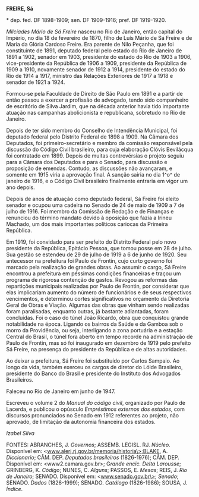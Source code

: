 **FREIRE, Sá**

\* dep. fed. DF 1898-1909; sen. DF 1909-1916; pref. DF 1919-1920.

*Milcíades Mário de Sá Freire* nasceu no Rio de Janeiro, então capital
do Império, no dia 18 de fevereiro de 1870, filho de Luís Mário de Sá
Freire e de Maria da Glória Cardoso Freire. Era parente de Nilo Peçanha,
que foi constituinte de 1891, deputado federal pelo estado do Rio de
Janeiro de 1891 a 1902, senador em 1903, presidente do estado do Rio de
1903 a 1906, vice-presidente da República de 1906 a 1909, presidente da
República de 1909 a 1910, novamente senador de 1912 a 1914, presidente
do estado do Rio de 1914 a 1917, ministro das Relações Exteriores de
1917 a 1918 e senador de 1921 a 1924.

Formou-se pela Faculdade de Direito de São Paulo em 1891 e a partir de
então passou a exercer a profissão de advogado, tendo sido companheiro
de escritório de Silva Jardim, que na década anterior havia tido
importante atuação nas campanhas abolicionista e republicana, sobretudo
no Rio de Janeiro.

Depois de ter sido membro do Conselho de Intendência Municipal, foi
deputado federal pelo Distrito Federal de 1898 a 1909. Na Câmara dos
Deputados, foi primeiro-secretário e membro da comissão responsável pela
discussão do Código Civil brasileiro, para cuja elaboração Clóvis
Bevilácqua foi contratado em 1899. Depois de muitas controvérsias o
projeto seguiu para a Câmara dos Deputados e para o Senado, para
discussão e proposição de emendas. Contudo, as discussões não avançaram,
e somente em 1915 viria a aprovação final. A sanção sairia no dia 1^o^
de janeiro de 1916, e o Código Civil brasileiro finalmente entraria em
vigor um ano depois.

Depois de anos de atuação como deputado federal, Sá Freire foi eleito
senador e ocupou uma cadeira no Senado de 24 de maio de 1909 a 7 de
julho de 1916. Foi membro da Comissão de Redação e de Finanças e
renunciou do término mandato devido à oposição que fazia a Irineu
Machado, um dos mais importantes políticos cariocas da Primeira
República.

Em 1919, foi convidado para ser prefeito do Distrito Federal pelo novo
presidente da República, Epitácio Pessoa, que tomou posse em 28 de
julho. Sua gestão se estendeu de 29 de julho de 1919 a 6 de junho de
1920. Seu antecessor na prefeitura foi Paulo de Frontin, cujo curto
governo foi marcado pela realização de grandes obras. Ao assumir o
cargo, Sá Freire encontrou a prefeitura em péssimas condições
financeiras e traçou um programa de rigorosa contenção de gastos.
Revogou as reformas das repartições municipais realizadas por Paulo de
Frontin, por considerar que elas implicariam aumento do número de
funcionários e de seus respectivos vencimentos, e determinou cortes
significativos no orçamento da Diretoria Geral de Obras e Viação.
Algumas das obras que vinham sendo realizadas foram paralisadas,
enquanto outras, já bastante adiantadas, foram concluídas. Foi o caso do
túnel João Ricardo, obra que conquistou grande notabilidade na época.
Ligando os bairros da Saúde e da Gamboa sob o morro da Providência, ou
seja, interligando a zona portuária e a estação Central do Brasil, o
túnel fora aberto em tempo recorde na administração de Paulo de Frontin,
mas só foi inaugurado em dezembro de 1919 pelo prefeito Sá Freire, na
presença do presidente da República e de altas autoridades.

Ao deixar a prefeitura, Sá Freire foi substituído por Carlos Sampaio. Ao
longo da vida, também exerceu os cargos de diretor do Lóide Brasileiro,
presidente do Banco do Brasil e presidente do Instituto dos Advogados
Brasileiros.

Faleceu no Rio de Janeiro em junho de 1947.

Escreveu o volume 2 do *Manual do código civil*, organizado por Paulo de
Lacerda, e publicou o opúsculo *Empréstimos externos dos estados*, com
discursos pronunciados no Senado em 1912 referentes ao projeto, não
aprovado, de limitação da autonomia financeira dos estados.

*Izabel Silva*

FONTES: ABRANCHES, J. *Governos*; ASSEMB. LEGISL. RJ. *Núcleo*.
Disponível em: \<www.alerj.rj.gov.br/memoria/historia\>;BLAKE, A.
*Diccionario*; CÂM. DEP. *Deputados brasileiros* (1826-1976); CÂM. DEP.
Disponível em: \<www2.camara.gov.br\>; G*rande encic. Delta Larousse*;
GRINBERG, K. *Código*; NUNES, C. *Alguns*; PASSOS, E. *Mesas*; REIS, J.
*Rio de Janeiro*; SENADO. Disponível em: \<www.senado.gov.br\>;
*Senado*; SENADO. *Dados* (1826-1999); SENADO. *Catálogo* (1826-1986);
SOUSA, J. *Índice*.
